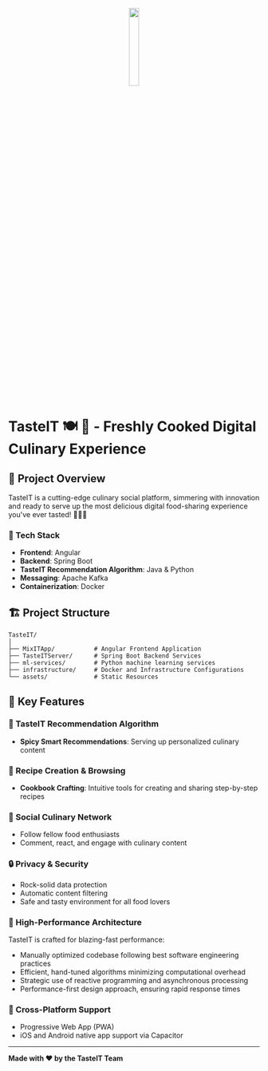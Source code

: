 <p align="center"> 
  <img src="MixITApp/src/assets/icon.png" width="20%" height="20%"> 
</p>


# TasteIT 🍽️ 🚀 - Freshly Cooked Digital Culinary Experience

## 🌟 Project Overview

TasteIT is a cutting-edge culinary social platform, simmering with innovation and ready to serve up the most delicious digital food-sharing experience you've ever tasted! 👨‍🍳🔥

### 🔧 Tech Stack
- **Frontend**: Angular
- **Backend**: Spring Boot
- **TasteIT Recommendation Algorithm**: Java & Python
- **Messaging**: Apache Kafka
- **Containerization**: Docker

## 🏗️ Project Structure

```
TasteIT/
│
├── MixITApp/           # Angular Frontend Application
├── TasteITServer/      # Spring Boot Backend Services
├── ml-services/        # Python machine learning services
├── infrastructure/     # Docker and Infrastructure Configurations
└── assets/             # Static Resources
```

## 🧠 Key Features

### 🍳 TasteIT Recommendation Algorithm
- **Spicy Smart Recommendations**: Serving up personalized culinary content


### 📖 Recipe Creation & Browsing
- **Cookbook Crafting**: Intuitive tools for creating and sharing step-by-step recipes

### 🤝 Social Culinary Network
- Follow fellow food enthusiasts
- Comment, react, and engage with culinary content

### 🔒 Privacy & Security
- Rock-solid data protection
- Automatic content filtering
- Safe and tasty environment for all food lovers

### 🚀 High-Performance Architecture
TasteIT is crafted for blazing-fast performance:
- Manually optimized codebase following best software engineering practices
- Efficient, hand-tuned algorithms minimizing computational overhead
- Strategic use of reactive programming and asynchronous processing
- Performance-first design approach, ensuring rapid response times

### 📱 Cross-Platform Support
- Progressive Web App (PWA)
- iOS and Android native app support via Capacitor

---

**Made with ❤️ by the TasteIT Team**